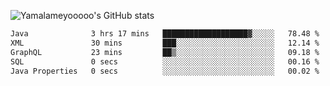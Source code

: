 ![Yamalameyooooo's GitHub stats](https://github-readme-stats.vercel.app/api?username=yamalameyooooo&theme=transparent&show_icons=true\&show=reviews,discussions_started,discussions_answered,prs_merged,prs_merged_percentage)

<!--START_SECTION:waka-->

```txt
Java              3 hrs 17 mins   ███████████████████▓░░░░░   78.48 %
XML               30 mins         ███░░░░░░░░░░░░░░░░░░░░░░   12.14 %
GraphQL           23 mins         ██▒░░░░░░░░░░░░░░░░░░░░░░   09.18 %
SQL               0 secs          ░░░░░░░░░░░░░░░░░░░░░░░░░   00.16 %
Java Properties   0 secs          ░░░░░░░░░░░░░░░░░░░░░░░░░   00.02 %
```

<!--END_SECTION:waka-->
